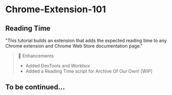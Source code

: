 # Chrome-Extension-101

## Reading Time
"This tutorial builds an extension that adds the expected reading time to any Chrome extension and Chrome Web Store documentation page."
> 🎯 Enhancements
> * Added DevTools and Workbox
> * Added a Reading Time script for Archive Of Our Own! [WIP]

## To be continued...
